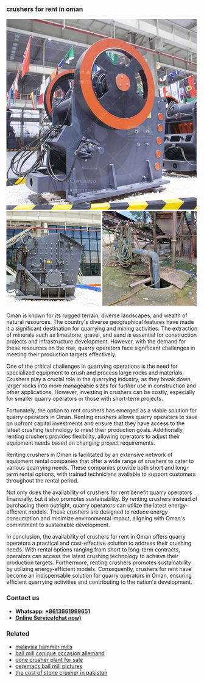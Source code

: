 <h3>crushers for rent in oman</h3><img src='1708499432.jpg' alt=''><p>Oman is known for its rugged terrain, diverse landscapes, and wealth of natural resources. The country's diverse geographical features have made it a significant destination for quarrying and mining activities. The extraction of minerals such as limestone, gravel, and sand is essential for construction projects and infrastructure development. However, with the demand for these resources on the rise, quarry operators face significant challenges in meeting their production targets effectively.</p><p>One of the critical challenges in quarrying operations is the need for specialized equipment to crush and process large rocks and materials. Crushers play a crucial role in the quarrying industry, as they break down larger rocks into more manageable sizes for further use in construction and other applications. However, investing in crushers can be costly, especially for smaller quarry operators or those with short-term projects.</p><p>Fortunately, the option to rent crushers has emerged as a viable solution for quarry operators in Oman. Renting crushers allows quarry operators to save on upfront capital investments and ensure that they have access to the latest crushing technology to meet their production goals. Additionally, renting crushers provides flexibility, allowing operators to adjust their equipment needs based on changing project requirements.</p><p>Renting crushers in Oman is facilitated by an extensive network of equipment rental companies that offer a wide range of crushers to cater to various quarrying needs. These companies provide both short and long-term rental options, with trained technicians available to support customers throughout the rental period.</p><p>Not only does the availability of crushers for rent benefit quarry operators financially, but it also promotes sustainability. By renting crushers instead of purchasing them outright, quarry operators can utilize the latest energy-efficient models. These crushers are designed to reduce energy consumption and minimize environmental impact, aligning with Oman's commitment to sustainable development.</p><p>In conclusion, the availability of crushers for rent in Oman offers quarry operators a practical and cost-effective solution to address their crushing needs. With rental options ranging from short to long-term contracts, operators can access the latest crushing technology to achieve their production targets. Furthermore, renting crushers promotes sustainability by utilizing energy-efficient models. Consequently, crushers for rent have become an indispensable solution for quarry operators in Oman, ensuring efficient quarrying activities and contributing to the nation's development.</p><h3>Contact us</h3><ul><li><strong>Whatsapp:&nbsp;<a href="https://wa.me/8613661969651">+8613661969651</a></strong></li><li><a href="https://swt.shibang-china.com/?git&amp;zhl&amp;crushers for rent in oman"><strong>Online Service(chat now)</strong></a></li></ul><h3>Related</h3><ul><li><a href='malaysia hammer mills.md'>malaysia hammer mills</a></li><li><a href='ball mill conique occasion allemand.md'>ball mill conique occasion allemand</a></li><li><a href='cone crusher plant for sale.md'>cone crusher plant for sale</a></li><li><a href='ceremacs ball mill pictures.md'>ceremacs ball mill pictures</a></li><li><a href='the cost of stone crusher in pakistan.md'>the cost of stone crusher in pakistan</a></li></ul>